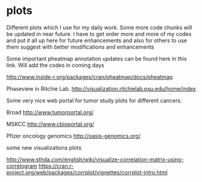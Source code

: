 # plots

Different plots which I use for my daily work. Some more code chunks will be updated in near future. I have to get order more and more of my codes and put it all up here for future enhancements and also for others to use them suggest with better modifications and enhancements

Some important pheatmap annotation updates can be found here in this link. Will add the codes in coming days

http://www.inside-r.org/packages/cran/pheatmap/docs/pheatmap

Phaseview in Ritchie Lab.
http://visualization.ritchielab.psu.edu/home/index

Some very nice web portal for tumor study plots for different cancers.

Broad
http://www.tumorportal.org/

MSKCC
http://www.cbioportal.org/

Pfizer oncology genomics
http://oasis-genomics.org/

some new visualizations plots


http://www.sthda.com/english/wiki/visualize-correlation-matrix-using-correlogram
https://cran.r-project.org/web/packages/corrplot/vignettes/corrplot-intro.html
